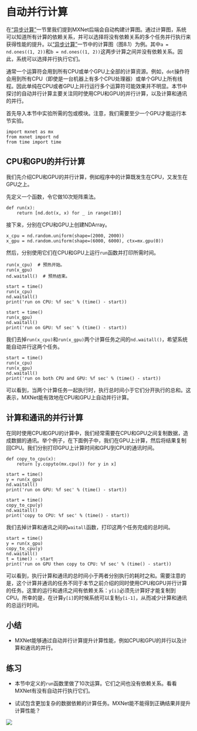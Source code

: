 # 自动并行计算

在[“异步计算”](async-computation.md)一节里我们提到MXNet后端会自动构建计算图。通过计算图，系统可以知道所有计算的依赖关系，并可以选择将没有依赖关系的多个任务并行执行来获得性能的提升。以[“异步计算”](async-computation.md)一节中的计算图（图8.1）为例。其中`a = nd.ones((1, 2))`和`b = nd.ones((1, 2))`这两步计算之间并没有依赖关系。因此，系统可以选择并行执行它们。

通常一个运算符会用到所有CPU或单个GPU上全部的计算资源。例如，`dot`操作符会用到所有CPU（即使是一台机器上有多个CPU处理器）或单个GPU上所有线程。因此单纯在CPU或者GPU上并行运行多个运算符可能效果并不明显。本节中探讨的自动并行计算主要关注同时使用CPU和GPU的并行计算，以及计算和通讯的并行。

首先导入本节中实验所需的包或模块。注意，我们需要至少一个GPU才能运行本节实验。

```{.python .input}
import mxnet as mx
from mxnet import nd
from time import time
```

## CPU和GPU的并行计算

我们先介绍CPU和GPU的并行计算，例如程序中的计算既发生在CPU，又发生在GPU之上。

先定义一个函数，令它做10次矩阵乘法。

```{.python .input}
def run(x):
    return [nd.dot(x, x) for _ in range(10)]
```

接下来，分别在CPU和GPU上创建NDArray。

```{.python .input}
x_cpu = nd.random.uniform(shape=(2000, 2000))
x_gpu = nd.random.uniform(shape=(6000, 6000), ctx=mx.gpu(0))
```

然后，分别使用它们在CPU和GPU上运行`run`函数并打印所需时间。

```{.python .input}
run(x_cpu)  # 预热开始。
run(x_gpu)
nd.waitall()  # 预热结束。

start = time()
run(x_cpu)
nd.waitall()
print('run on CPU: %f sec' % (time() - start))

start = time()
run(x_gpu)
nd.waitall()
print('run on GPU: %f sec' % (time() - start))
```

我们去掉`run(x_cpu)`和`run(x_gpu)`两个计算任务之间的`nd.waitall()`，希望系统能自动并行这两个任务。

```{.python .input}
start = time()
run(x_cpu)
run(x_gpu)
nd.waitall()
print('run on both CPU and GPU: %f sec' % (time() - start))
```

可以看到，当两个计算任务一起执行时，执行总时间小于它们分开执行的总和。这表示，MXNet能有效地在CPU和GPU上自动并行计算。


## 计算和通讯的并行计算

在同时使用CPU和GPU的计算中，我们经常需要在CPU和GPU之间复制数据，造成数据的通讯。举个例子，在下面例子中，我们在GPU上计算，然后将结果复制回CPU。我们分别打印GPU上计算时间和GPU到CPU的通讯时间。

```{.python .input}
def copy_to_cpu(x):
    return [y.copyto(mx.cpu()) for y in x]

start = time()
y = run(x_gpu)
nd.waitall()
print('run on GPU: %f sec' % (time() - start))

start = time()
copy_to_cpu(y)
nd.waitall()
print('copy to CPU: %f sec' % (time() - start))
```

我们去掉计算和通讯之间的`waitall`函数，打印这两个任务完成的总时间。

```{.python .input}
start = time()
y = run(x_gpu)
copy_to_cpu(y)
nd.waitall()
t = time() - start
print('run on GPU then copy to CPU: %f sec' % (time() - start))
```

可以看到，执行计算和通讯的总时间小于两者分别执行的耗时之和。需要注意的是，这个计算并通讯的任务不同于本节之前介绍的同时使用CPU和GPU并行计算的任务。这里的运行和通讯之间有依赖关系：`y[i]`必须先计算好才能复制到CPU。所幸的是，在计算`y[i]`的时候系统可以复制`y[i-1]`，从而减少计算和通讯的总运行时间。

## 小结

* MXNet能够通过自动并行计算提升计算性能，例如CPU和GPU的并行以及计算和通讯的并行。


## 练习

* 本节中定义的`run`函数里做了10次运算。它们之间也没有依赖关系。看看MXNet有没有自动并行执行它们。

* 试试包含更加复杂的数据依赖的计算任务。MXNet能不能得到正确结果并提升计算性能？




![](../img/qr_auto-parallelism.svg)
